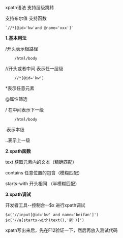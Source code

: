 xpath语法
支持层级跳转

支持布尔值
支持函数

```xpath
`//*[@id='kw'and @name='xxx']`
```

**1.基本用法**

/开头表示根路径

```xpath
	/html/body
```

//开头或者中间  表示任一层级

```
	//*[@id='kw']
```

*表示任意元素

@属性筛选

/ 在中间表示下一级

```
	/html/body
```

.表示本级

..表示上一级

**2.xpath函数**

text 获取元素内的文本（精确匹配）

contains 任意位置的包含（模糊匹配）

starts-with 开头相同 （半模糊匹配）

**3.xpath调试**

开发者工具--控制台--$x 进行xpath调试

```
$x('//input[@id='kw' and name='beifan']')
$x('//a[starts-with(text(),'新')]')
```

xpath写出来后，先在F12验证一下，然后再放入测试代码
